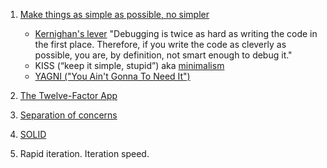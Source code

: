 
1. [Make things as simple as possible, no simpler](http://c2.com/cgi/wiki?EinsteinPrinciple)
   - [Kernighan's lever](https://www.linusakesson.net/programming/kernighans-lever/) "Debugging is twice as hard as writing the code in the first place. Therefore, if you write the code as cleverly as possible, you are, by definition, not smart enough to debug it."
   - KISS (“keep it simple, stupid”) aka [minimalism](https://brandur.org/minimalism)
   - [YAGNI ("You Ain't Gonna To Need It")](https://en.wikipedia.org/wiki/You_aren%27t_gonna_need_it)

2. [The Twelve-Factor App](https://github.com/thepler/principles)

3. [Separation of concerns](https://en.wikipedia.org/wiki/Separation_of_concerns)

4. [SOLID](https://en.wikipedia.org/wiki/SOLID)

5. Rapid iteration. Iteration speed.
